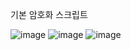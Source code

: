 기본 암호화 스크립트

![image](https://user-images.githubusercontent.com/62410522/113729148-b45b3500-9731-11eb-8e52-809fbf72ebd5.png)
![image](https://user-images.githubusercontent.com/62410522/113729424-fab09400-9731-11eb-8e0c-cc61d73ce483.png)
![image](https://user-images.githubusercontent.com/62410522/113729806-4feca580-9732-11eb-9e21-23ca4bf4c51c.png)
